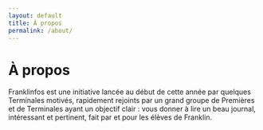 ```yaml
---
layout: default
title: À propos
permalink: /about/
---
```

# À propos

Franklinfos est une initiative lancée au début de cette année par quelques Terminales motivés, rapidement rejoints par un grand groupe de Premières et de Terminales ayant un objectif clair : vous donner à lire un beau journal, intéressant et pertinent, fait par et pour les élèves de Franklin.
